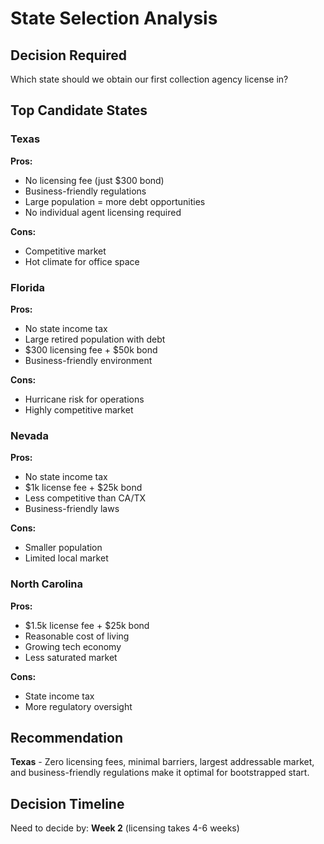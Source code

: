 # State Selection Analysis

## Decision Required

Which state should we obtain our first collection agency license in?

## Top Candidate States

### Texas

**Pros:**

-   No licensing fee (just $300 bond)
-   Business-friendly regulations
-   Large population = more debt opportunities
-   No individual agent licensing required

**Cons:**

-   Competitive market
-   Hot climate for office space

### Florida

**Pros:**

-   No state income tax
-   Large retired population with debt
-   $300 licensing fee + $50k bond
-   Business-friendly environment

**Cons:**

-   Hurricane risk for operations
-   Highly competitive market

### Nevada

**Pros:**

-   No state income tax
-   $1k license fee + $25k bond
-   Less competitive than CA/TX
-   Business-friendly laws

**Cons:**

-   Smaller population
-   Limited local market

### North Carolina

**Pros:**

-   $1.5k license fee + $25k bond
-   Reasonable cost of living
-   Growing tech economy
-   Less saturated market

**Cons:**

-   State income tax
-   More regulatory oversight

## Recommendation

**Texas** - Zero licensing fees, minimal barriers, largest addressable market, and business-friendly regulations make it optimal for bootstrapped start.

## Decision Timeline

Need to decide by: **Week 2** (licensing takes 4-6 weeks)
